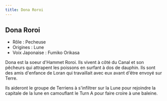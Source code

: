 ```yaml
---
title: Dona Roroi
---
```


Dona Roroi
----------



* Rôle : Pecheuse
* Origines : Lune
* Voix Japonaise : Fumiko Orikasa



Dona est la soeur d'Hammet Roroi. Ils vivent à côté du Canal et son pêcheurs qui attrapent les poissons en surfant à dos de dauphin. Ils sont des amis d'enfance de Loran qui travaillait avec eux avant d'être envoyé sur Terre.   

  

 Ils aideront le groupe de Terriens à s'infiltrer sur la Lune pour rejoindre la capitale de la lune en camouflant le Turn A pour faire croire à une baleine.